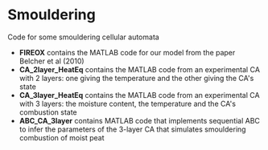 # Smouldering
Code for some smouldering cellular automata

+ **FIREOX**  contains the MATLAB code for our model from the paper Belcher et al (2010)
+ **CA_2layer_HeatEq** contains the MATLAB code from an experimental CA with 2 layers: one giving the temperature and the other giving the CA's state
+ **CA_3layer_HeatEq** contains the MATLAB code from an experimental CA with 3 layers: the moisture content, the temperature and the CA's combustion state
+ **ABC_CA_3layer** contains MATLAB code that implements sequential ABC to infer the parameters of the 3-layer CA that simulates smouldering combustion of moist peat
